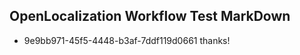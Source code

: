 ## OpenLocalization Workflow Test MarkDown
* 9e9bb971-45f5-4448-b3af-7ddf119d0661 
thanks!<!--HONumber=Mar16_HO3-->
